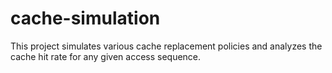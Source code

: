 # cache-simulation
This project simulates various cache replacement policies and analyzes the cache hit rate for any given access sequence.
